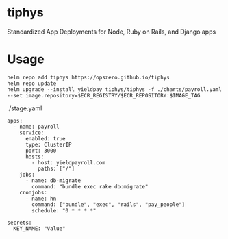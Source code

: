 # tiphys

Standardized App Deployments for Node, Ruby on Rails, and Django apps

# Usage

```
helm repo add tiphys https://opszero.github.io/tiphys
helm repo update
helm upgrade --install yieldpay tiphys/tiphys -f ./charts/payroll.yaml --set image.repository=$ECR_REGISTRY/$ECR_REPOSITORY:$IMAGE_TAG
```

./stage.yaml

```
apps:
  - name: payroll
    service:
      enabled: true
      type: ClusterIP
      port: 3000
      hosts:
        - host: yieldpayroll.com
          paths: ["/"]
    jobs:
      - name: db-migrate
        command: "bundle exec rake db:migrate"
    cronjobs:
      - name: hn
        command: ["bundle", "exec", "rails", "pay_people"]
        schedule: "0 * * * *"
        
secrets:
  KEY_NAME: "Value"
```
